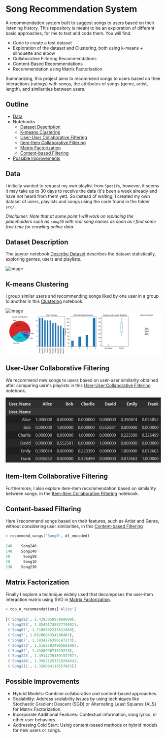 # Song Recommendation System

A recommendation system built to suggest songs to users based on their listening history. This repository is meant to be an exploration of different basic approaches, for me to test and code them. You will find:

- Code to create a test dataset
- Exploration of the dataset and Clustering, both using k-means + silhouette and elbow
- Collaborative Filtering Recommendations
- Content-Based Recommendations
- Recommendation using Matrix Factorisation

Summarizing, this project aims to recommend songs to users based on their interactions (ratings) with songs, the attributes of songs (genre, artist, length), and similarities between users.

## Outline

- [Data](#data)
- Notebooks
    - [Dataset Description ](#dataset-description )
    - [K-means Clustering](#k-means-clustering)
    - [User-User Collaborative Filtering](#user-user-collaborative-filtering)
    - [Item-Item Collaborative Filtering](#item-item-collaborative-filtering)
    - [Matrix Factorization](#matrix-factorization)
    - [Content-based Filtering](#content-based-filtering)
- [Possible Improvements](#possible-improvements)

## Data
I initially wanted to request my own playlist from `Spotify`, however, it seems it may take up to 30 days to receive the data (it's been a week already and have not heard from them yet). So instead of waiting, I created my own dataset of users, playlists and songs using the code found in the folder `src/`.

*Disclaimer: Note that at some point I will work on replacing the placeholders such as `song20` with real song names as soon as I find some free time for crawling online data.*


## Dataset Description 
The jupyter notebook [Describe Dataset](0_describe_dataset.ipynb) describes the dataset statistically, exploring genres, users and playlists.

![image](https://github.com/xfold/the-ai-jungle/assets/45178011/3420a69f-de0f-4b34-bed1-ff0ca07ed240)



## K-means Clustering
I group similar users and recommending songs liked by one user in a group to another in this [Clustering](1_basic_clustering.ipynb) notebook.

![image](https://github.com/xfold/the-ai-jungle/assets/45178011/ffde29c0-2304-4e87-bd31-6ca864b6344e)
![Alt text](img/image-2.png)


## User-User Collaborative Filtering
We recommend new songs to users based on user-user similarity obtained after comparing usre's playlists in this [User-User Collaborative Filtering](2_collaborative_filtering_recsys.ipynb) notebook.

![Alt text](img/image-3.png)


## Item-Item Collaborative Filtering
Furthermore, I also explore item-item recommendation based on similarity between songs. in the [Item-Item Collaborative Filtering](2_collaborative_filtering_recsys.ipynb) notebook.

## Content-based Filtering
Here I recommend songs based on their features, such as Artist and Genre, without considering user similarities, in this [Content-based Filtering](3_content_based_recsys.ipynb)

```python
> recommend_songs('Song0', df_encoded)

240    Song240
140    Song140
50      Song50
10      Song10
230    Song230
```

## Matrix Factorization
Finally I explore a technique widely used that decomposes the user-item interaction matrix using SVD in [Matrix Factorization](4_matrix_factorisation.ipynb).

```python
> top_n_recommendations['Alice']

[('Song292', 2.439305897868699),
 ('Song253', 1.8549174882774002),
 ('Song87', 1.7108502215512469),
 ('Song7', 1.6820684334196407),
 ('Song67', 1.5834276396147273),
 ('Song272', 1.5168783496560199),
 ('Song82', 1.433099071529223),
 ('Song223', 1.3914276189153707),
 ('Song146', 1.3502125351920484),
 ('Song211', 1.320084119557865)]
```

## Possible Improvements

- Hybrid Models: Combine collaborative and content-based approaches.
- Scalability: Address scalability issues by using techniques like Stochastic Gradient Descent (SGD) or Alternating Least Squares (ALS) for Matrix Factorization.
- Incorporate Additional Features: Contextual information, song lyrics, or other user behaviors.
- Addressing Cold Start: Using content-based methods or hybrid models for new users or songs.

